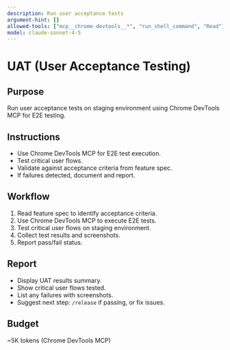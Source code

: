 ```yaml
---
description: Run user acceptance tests
argument-hint: []
allowed-tools: ["mcp__chrome-devtools__*", "run_shell_command", "Read"]
model: claude-sonnet-4-5
---
```


# UAT (User Acceptance Testing)

## Purpose
Run user acceptance tests on staging environment using Chrome DevTools MCP for E2E testing.

## Instructions
- Use Chrome DevTools MCP for E2E test execution.
- Test critical user flows.
- Validate against acceptance criteria from feature spec.
- If failures detected, document and report.

## Workflow
1. Read feature spec to identify acceptance criteria.
2. Use Chrome DevTools MCP to execute E2E tests.
3. Test critical user flows on staging environment.
4. Collect test results and screenshots.
5. Report pass/fail status.

## Report
- Display UAT results summary.
- Show critical user flows tested.
- List any failures with screenshots.
- Suggest next step: `/release` if passing, or fix issues.

## Budget
~5K tokens (Chrome DevTools MCP)

